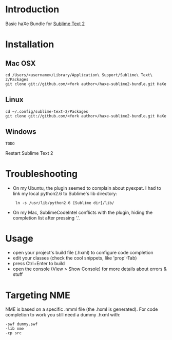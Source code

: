 # Introduction
Basic haXe Bundle for [Sublime Text 2](http://www.sublimetext.com/2)

# Installation
## Mac OSX
    cd /Users/<username>/Library/Application\ Support/Sublime\ Text\ 2/Packages
    git clone git://github.com/<fork author>/haxe-sublime2-bundle.git HaXe
## Linux
    cd ~/.config/sublime-text-2/Packages
    git clone git://github.com/<fork author>/haxe-sublime2-bundle.git HaXe
## Windows
    TODO

Restart Sublime Text 2

# Troubleshooting

 - On my Ubuntu, the plugin seemed to complain about pyexpat. I had to link my local python2.6 to Sublime's lib directory:

        ln -s /usr/lib/python2.6 [Sublime dir]/lib/

 - On my Mac, SublimeCodeIntel conflicts with the plugin, hiding the completion list after pressing '.'.

# Usage

 - open your project's build file (.hxml) to configure code completion
 - edit your classes (check the cool snippets, like 'prop'-Tab)
 - press Ctrl+Enter to build
 - open the console (View > Show Console) for more details about errors & stuff

# Targeting NME

NME is based on a specific .nmml file (the .hxml is generated). 
For code completion to work you still need a dummy .hxml with:

    -swf dummy.swf 
    -lib nme 
    -cp src

